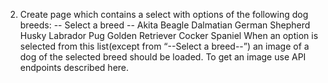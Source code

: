 2. Create page which contains a select with options of the following dog breeds: 
-- Select a breed -- 
Akita 
Beagle 
Dalmatian 
German Shepherd 
Husky 
Labrador 
Pug 
Golden Retriever 
Cocker Spaniel 
When an option is selected from this list(except from “--Select a breed--”) an image of a dog of the selected breed should be loaded. 
To get an image use API endpoints described here. 

